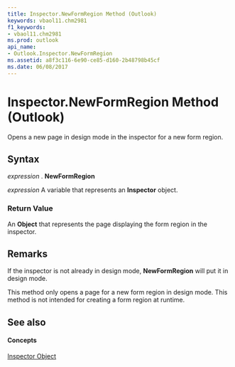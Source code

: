 ```yaml
---
title: Inspector.NewFormRegion Method (Outlook)
keywords: vbaol11.chm2981
f1_keywords:
- vbaol11.chm2981
ms.prod: outlook
api_name:
- Outlook.Inspector.NewFormRegion
ms.assetid: a8f3c116-6e90-ce85-d160-2b48798b45cf
ms.date: 06/08/2017
---
```



# Inspector.NewFormRegion Method (Outlook)

Opens a new page in design mode in the inspector for a new form region.


## Syntax

 _expression_ . **NewFormRegion**

 _expression_ A variable that represents an **Inspector** object.


### Return Value

An  **Object** that represents the page displaying the form region in the inspector.


## Remarks

If the inspector is not already in design mode,  **NewFormRegion** will put it in design mode.

This method only opens a page for a new form region in design mode. This method is not intended for creating a form region at runtime.


## See also


#### Concepts


[Inspector Object](Outlook.Inspector.md)

